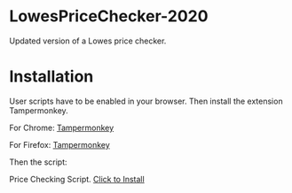 # LowesPriceChecker-2020
Updated version of a Lowes price checker.


# Installation

User scripts have to be enabled in your browser. Then install the extension Tampermonkey.

  For Chrome:   [Tampermonkey](https://www.tampermonkey.net/?ext=dhdg&browser=chrome)

  For Firefox:  [Tampermonkey](https://www.tampermonkey.net/?ext=dhdg&browser=firefox)

Then the script:

  Price Checking Script. [Click to Install](https://raw.githubusercontent.com/JamoDevOne/LowesPriceChecker-2020/master/Price-Checker-2020.js)


